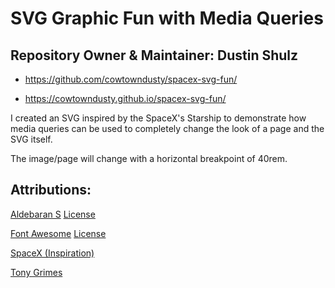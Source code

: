 # SVG Graphic Fun with Media Queries

## Repository Owner & Maintainer: Dustin Shulz

- https://github.com/cowtowndusty/spacex-svg-fun/

- https://cowtowndusty.github.io/spacex-svg-fun/

I created an SVG inspired by the SpaceX's Starship to demonstrate how media queries can be used to completely change the look of a page and the SVG itself.

The image/page will change with a horizontal breakpoint of 40rem.

## Attributions:

[Aldebaran S](https://unsplash.com/photos/qtRF_RxCAo0)
[License](https://unsplash.com/license)

[Font Awesome](https://fontawesome.com/icons/meteor)
[License](https://fontawesome.com/license)

[SpaceX (Inspiration)](https://www.spacex.com/vehicles/starship/)

[Tony Grimes](https://codepen.io/acidtone/)





